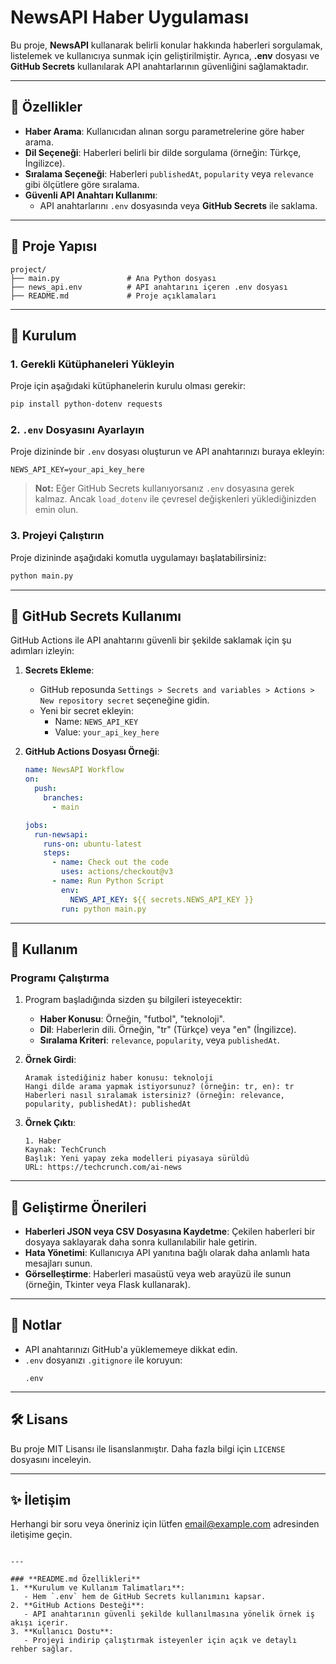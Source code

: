 # NewsAPI Haber Uygulaması

Bu proje, **NewsAPI** kullanarak belirli konular hakkında haberleri sorgulamak, listelemek ve kullanıcıya sunmak için geliştirilmiştir. Ayrıca, **.env** dosyası ve **GitHub Secrets** kullanılarak API anahtarlarının güvenliğini sağlamaktadır.

---

## 🚀 Özellikler

- **Haber Arama**: Kullanıcıdan alınan sorgu parametrelerine göre haber arama.
- **Dil Seçeneği**: Haberleri belirli bir dilde sorgulama (örneğin: Türkçe, İngilizce).
- **Sıralama Seçeneği**: Haberleri `publishedAt`, `popularity` veya `relevance` gibi ölçütlere göre sıralama.
- **Güvenli API Anahtarı Kullanımı**:
  - API anahtarlarını `.env` dosyasında veya **GitHub Secrets** ile saklama.

---

## 📂 Proje Yapısı

```plaintext
project/
├── main.py               # Ana Python dosyası
├── news_api.env          # API anahtarını içeren .env dosyası
├── README.md             # Proje açıklamaları
```

---

## 🔧 Kurulum

### 1. Gerekli Kütüphaneleri Yükleyin
Proje için aşağıdaki kütüphanelerin kurulu olması gerekir:
```bash
pip install python-dotenv requests
```

### 2. `.env` Dosyasını Ayarlayın
Proje dizininde bir `.env` dosyası oluşturun ve API anahtarınızı buraya ekleyin:
```
NEWS_API_KEY=your_api_key_here
```

> **Not:** Eğer GitHub Secrets kullanıyorsanız `.env` dosyasına gerek kalmaz. Ancak `load_dotenv` ile çevresel değişkenleri yüklediğinizden emin olun.

### 3. Projeyi Çalıştırın
Proje dizininde aşağıdaki komutla uygulamayı başlatabilirsiniz:
```bash
python main.py
```

---

## 🔑 GitHub Secrets Kullanımı

GitHub Actions ile API anahtarını güvenli bir şekilde saklamak için şu adımları izleyin:

1. **Secrets Ekleme**:
   - GitHub reposunda `Settings > Secrets and variables > Actions > New repository secret` seçeneğine gidin.
   - Yeni bir secret ekleyin:
     - Name: `NEWS_API_KEY`
     - Value: `your_api_key_here`

2. **GitHub Actions Dosyası Örneği**:
   ```yaml
   name: NewsAPI Workflow
   on:
     push:
       branches:
         - main

   jobs:
     run-newsapi:
       runs-on: ubuntu-latest
       steps:
         - name: Check out the code
           uses: actions/checkout@v3
         - name: Run Python Script
           env:
             NEWS_API_KEY: ${{ secrets.NEWS_API_KEY }}
           run: python main.py
   ```

---

## 📝 Kullanım

### Programı Çalıştırma
1. Program başladığında sizden şu bilgileri isteyecektir:
   - **Haber Konusu**: Örneğin, "futbol", "teknoloji".
   - **Dil**: Haberlerin dili. Örneğin, "tr" (Türkçe) veya "en" (İngilizce).
   - **Sıralama Kriteri**: `relevance`, `popularity`, veya `publishedAt`.

2. **Örnek Girdi**:
   ```
   Aramak istediğiniz haber konusu: teknoloji
   Hangi dilde arama yapmak istiyorsunuz? (örneğin: tr, en): tr
   Haberleri nasıl sıralamak istersiniz? (örneğin: relevance, popularity, publishedAt): publishedAt
   ```

3. **Örnek Çıktı**:
   ```
   1. Haber
   Kaynak: TechCrunch
   Başlık: Yeni yapay zeka modelleri piyasaya sürüldü
   URL: https://techcrunch.com/ai-news
   ```

---

## 🌟 Geliştirme Önerileri

- **Haberleri JSON veya CSV Dosyasına Kaydetme**: Çekilen haberleri bir dosyaya saklayarak daha sonra kullanılabilir hale getirin.
- **Hata Yönetimi**: Kullanıcıya API yanıtına bağlı olarak daha anlamlı hata mesajları sunun.
- **Görselleştirme**: Haberleri masaüstü veya web arayüzü ile sunun (örneğin, Tkinter veya Flask kullanarak).

---

## 📌 Notlar

- API anahtarınızı GitHub'a yüklememeye dikkat edin.
- `.env` dosyanızı `.gitignore` ile koruyun:
  ```
  .env
  ```

---

## 🛠️ Lisans

Bu proje MIT Lisansı ile lisanslanmıştır. Daha fazla bilgi için `LICENSE` dosyasını inceleyin.

---

## ✨ İletişim

Herhangi bir soru veya öneriniz için lütfen [email@example.com](mailto:email@example.com) adresinden iletişime geçin.
```

---

### **README.md Özellikleri**
1. **Kurulum ve Kullanım Talimatları**:
   - Hem `.env` hem de GitHub Secrets kullanımını kapsar.
2. **GitHub Actions Desteği**:
   - API anahtarının güvenli şekilde kullanılmasına yönelik örnek iş akışı içerir.
3. **Kullanıcı Dostu**:
   - Projeyi indirip çalıştırmak isteyenler için açık ve detaylı rehber sağlar.
